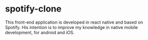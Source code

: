 # spotify-clone
This front-end application is developed in react native and based on Spotify. His intention is to improve my knowledge in native mobile development, for android and iOS.
